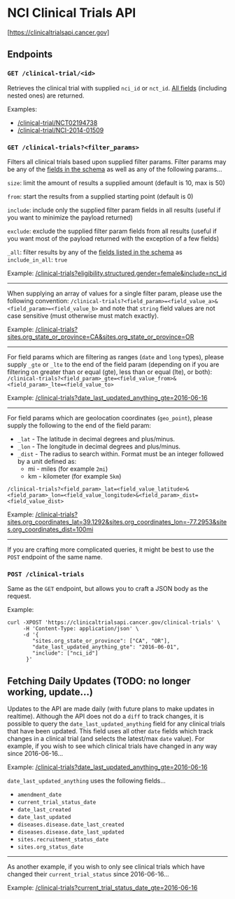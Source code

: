 # NCI Clinical Trials API
[https://clinicaltrialsapi.cancer.gov]

## Endpoints

### `GET /clinical-trial/<id>`
Retrieves the clinical trial with supplied `nci_id` or `nct_id`. [All fields](/clinical-trial.json) (including nested ones) are returned.

Examples:
* [/clinical-trial/NCT02194738](/clinical-trial/NCT02194738)
* [/clinical-trial/NCI-2014-01509](/clinical-trial/NCI-2014-01509)

### `GET /clinical-trials?<filter_params>`
Filters all clinical trials based upon supplied filter params. Filter params may be any of the [fields in the schema](/clinical-trial.json) as well as any of the following params...

`size`: limit the amount of results a supplied amount (default is 10, max is 50)

`from`: start the results from a supplied starting point (default is 0)

`include`: include only the supplied filter param fields in all results (useful if you want to minimize the payload returned)

`exclude`: exclude the supplied filter param fields from all results (useful if you want most of the payload returned with the exception of a few fields)

`_all`: filter results by any of the [fields listed in the schema](/clinical-trial.json) as `include_in_all`: `true`

Example: [/clinical-trials?eligibility.structured.gender=female&include=nct_id](/clinical-trials?eligibility.structured.gender=female&include=nct_id)

-------

When supplying an array of values for a single filter param, please use the following convention: `/clinical-trials?<field_param>=<field_value_a>&<field_param>=<field_value_b>` and note that `string` field values are not case sensitive (must otherwise must match exactly).

Example: [/clinical-trials?sites.org_state_or_province=CA&sites.org_state_or_province=OR](/clinical-trials?sites.org_state_or_province=CA&sites.org_state_or_province=OR)

-------

For field params which are filtering as ranges (`date` and `long` types), please supply `_gte` or `_lte` to the end of the field param (depending on if you are filtering on greater than or equal (gte), less than or equal (lte), or both): `/clinical-trials?<field_param>_gte=<field_value_from>&<field_param>_lte=<field_value_to>`

Example: [/clinical-trials?date_last_updated_anything_gte=2016-06-16](/clinical-trials?date_last_updated_anything_gte=2016-06-16)

-------

For field params which are geolocation coordinates (`geo_point`), please supply the following to the end of the field param:
* `_lat` - The latitude in decimal degrees and plus/minus.
* `_lon` - The longitude in decimal degrees and plus/minus.
* `_dist` - The radius to search within. Format must be an integer followed by a unit defined as:
  * mi - miles (for example `2mi`)
  * km - kilometer (for example `5km`)  

`/clinical-trials?<field_param>_lat=<field_value_latitude>&<field_param>_lon=<field_value_longitude>&<field_param>_dist=<field_value_dist>`

Example: [/clinical-trials?sites.org_coordinates_lat=39.1292&sites.org_coordinates_lon=-77.2953&sites.org_coordinates_dist=100mi](/clinical-trials?sites.org_coordinates_lat=39.1292&sites.org_coordinates_lon=-77.2953&sites.org_coordinates_dist=100mi)

-------

If you are crafting more complicated queries, it might be best to use the `POST` endpoint of the same name.

### `POST /clinical-trials`
Same as the `GET` endpoint, but allows you to craft a JSON body as the request.

Example:

```
curl -XPOST 'https://clinicaltrialsapi.cancer.gov/clinical-trials' \
     -H 'Content-Type: application/json' \
     -d '{
        "sites.org_state_or_province": ["CA", "OR"],
        "date_last_updated_anything_gte": "2016-06-01",
        "include": ["nci_id"]
      }'
```

## Fetching Daily Updates (TODO: no longer working, update...)

Updates to the API are made daily (with future plans to make updates in realtime). Although the API does not do a `diff` to track changes, it is possible to query the `date_last_updated_anything` field for any clinical trials that have been updated. This field uses all other `date` fields which track changes in a clinical trial (and selects the latest/max `date` value). For example, if you wish to see which clinical trials have changed in any way since 2016-06-16...

Example: [/clinical-trials?date_last_updated_anything_gte=2016-06-16](/clinical-trials?date_last_updated_anything_gte=2016-06-16)

`date_last_updated_anything` uses the following fields...
* `amendment_date`
* `current_trial_status_date`
* `date_last_created`
* `date_last_updated`
* `diseases.disease.date_last_created`
* `diseases.disease.date_last_updated`
* `sites.recruitment_status_date`
* `sites.org_status_date`

-------

As another example, if you wish to only see clinical trials which have changed their `current_trial_status` since 2016-06-16...

Example: [/clinical-trials?current_trial_status_date_gte=2016-06-16](/clinical-trials?current_trial_status_date_gte=2016-06-16)
